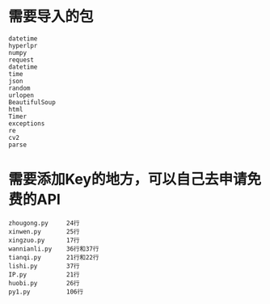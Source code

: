需要导入的包
=
	datetime
	hyperlpr
	numpy
	request
	datetime
	time
	json
	random
	urlopen
	BeautifulSoup
	html
	Timer
	exceptions
	re
	cv2
	parse


需要添加Key的地方，可以自己去申请免费的API
=
	zhougong.py     24行
	xinwen.py       25行
	xingzuo.py      17行
	wannianli.py    36行和37行
	tianqi.py       21行和22行
	lishi.py        37行
	IP.py           21行
	huobi.py        26行
	py1.py          106行
